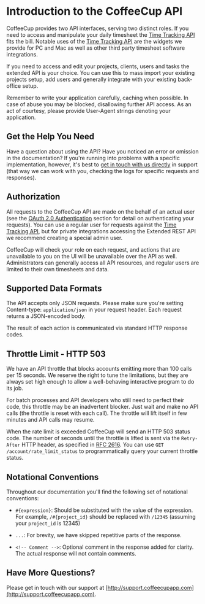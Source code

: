 # Introduction to the CoffeeCup API

CoffeeCup provides two API interfaces, serving two distinct roles. If you need to access and manipulate your daily timesheet the [Time Tracking API](http://git.reppa.net/coffeecup/api_docs/blob/master/Sections/Time%20Tracking.md) fits the bill. Notable uses of the [Time Tracking API](http://git.reppa.net/coffeecup/api_docs/blob/master/Sections/Time%20Tracking.md) are the widgets we provide for PC and Mac as well as other third party timesheet software integrations.

If you need to access and edit your projects, clients, users and tasks the extended API is your choice. You can use this to mass import your existing projects setup, add users and generally integrate with your existing back-office setup.

Remember to write your application carefully, caching when possible. In case of abuse you may be blocked, disallowing further API access. As an act of courtesy, please provide User-Agent strings denoting your application.

## Get the Help You Need

Have a question about using the API? Have you noticed an error or omission in the documentation? If you're running into problems with a specific implementation, however, it's best to [get in touch with us directly](http://support.coffeecupapp.com) in support (that way we can work with you, checking the logs for specific requests and responses).

## Authorization

All requests to the CoffeeCup API are made on the behalf of an actual user (see the [OAuth 2.0 Authentication](https://github.com/coffeecupapp/api/blob/master/Authentication/OAuth%202.0.md) section for detail on authenticating your requests). You can use a regular user for requests against the [Time Tracking API](https://github.com/coffeecupapp/api/blob/master/Sections/Time%20Tracking.md), but for private integrations accessing the Extended REST API we recommend creating a special admin user.

CoffeeCup will check your role on each request, and actions that are unavailable to you on the UI will be unavailable over the API as well. Administrators can generally access all API resources, and regular users are limited to their own timesheets and data.

## Supported Data Formats

The API accepts only JSON requests. Please make sure you're setting Content-type: `application/json` in your request header. Each request returns a JSON-encoded body.

The result of each action is communicated via standard HTTP response codes.

## Throttle Limit - HTTP 503

We have an API throttle that blocks accounts emitting more than 100 calls per 15 seconds. We reserve the right to tune the limitations, but they are always set high enough to allow a well-behaving interactive program to do its job.

For batch processes and API developers who still need to perfect their code, this throttle may be an inadvertent blocker. Just wait and make no API calls (the throttle is reset with each call). The throttle will lift itself in few minutes and API calls may resume.

When the rate limit is exceeded CoffeeCup will send an HTTP 503 status code. The number of seconds until the throttle is lifted is sent via the `Retry-After` HTTP header, as specified in [RFC 2616](http://tools.ietf.org/html/rfc2616#section-14.37). You can use `GET /account/rate_limit_status` to programmatically query your current throttle status.

## Notational Conventions

Throughout our documentation you'll find the following set of notational conventions:

* `#{expression}`: Should be substituted with the value of the expression. For example, `/#{project_id}` should be replaced with `/12345` (assuming your `project_id` is 12345)

* `...`: For brevity, we have skipped repetitive parts of the response.

* `<!-- Comment -->`: Optional comment in the response added for clarity. The actual response will not contain comments.

## Have More Questions?

Please get in touch with our support at [http://support.coffeecupapp.com](http://support.coffeecupapp.com).
